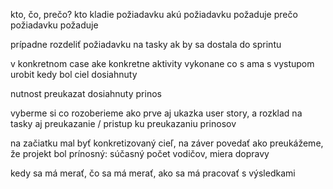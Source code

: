 kto, čo, prečo?
kto kladie požiadavku
akú požiadavku požaduje
prečo požiadavku požaduje

prípadne rozdeliť požiadavku na tasky ak by sa dostala do sprintu

v konkretnom case ake konkretne aktivity  vykonane
co s ama s vystupom urobit
kedy bol ciel dosiahnuty

nutnost preukazat dosiahnuty prinos

vyberme si co rozoberieme ako prve
aj ukazka user story, a rozklad na tasky
aj preukazanie / pristup ku preukazaniu prinosov

na začiatku mal byť konkretizovaný cieľ, na záver povedať ako preukážeme, že projekt bol prínosný:
súčasný počet vodičov, miera dopravy

kedy sa má merať, čo sa má merať, ako sa má pracovať s výsledkami